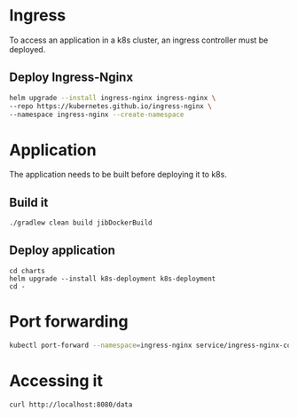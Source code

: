 # Ingress
To access an application in a k8s cluster, an ingress controller must be deployed.

## Deploy Ingress-Nginx
```bash
helm upgrade --install ingress-nginx ingress-nginx \
--repo https://kubernetes.github.io/ingress-nginx \
--namespace ingress-nginx --create-namespace
```

# Application
The application needs to be built before deploying it to k8s.

## Build it
```bash
./gradlew clean build jibDockerBuild
```

## Deploy application
```
cd charts
helm upgrade --install k8s-deployment k8s-deployment
cd -
```

# Port forwarding
```bash
kubectl port-forward --namespace=ingress-nginx service/ingress-nginx-controller 8080:80
```

# Accessing it
```bash
curl http://localhost:8080/data
```